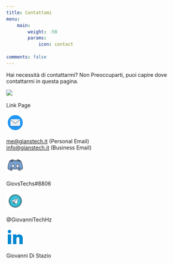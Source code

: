 ```yaml
---
title: Contattami
menu:
    main: 
        weight: -50
        params:
            icon: contact

comments: false
---
```


Hai necessità di contattarmi? Non Preoccuparti, puoi capire dove contattarmi in questa pagina.


<a href="https://gthz.it/lkg"><img src="lk.png" width="48px" heigth="48px"></a>

<p>Link Page</p>

<a href="https://gthz.it/em"><img src="mail.png" width="48px" height="48px"></a>

<p> <a href="mailto:me@gianstech.it">me@gianstech.it</a> (Personal Email) <br> <a href="mailto:info@gianstech.it">info@gianstech.it</a> (Business Email)</p>

<a href="https://gthz.it/ds"><img src="ds.png" width="48px" height="48px"></a>

<p> GiovsTechs#8806 </p>

<a href="https://gthz.it/mtg"><img src="tg.png" width="48px" heigth="48px"></a>

<p> @GiovanniTechHz</p>

<a href="https://gthz.it/ln"><img src="ln.png" width="48px" heigth="48px"></a>

<p>Giovanni Di Stazio</p>
